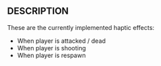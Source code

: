 ## DESCRIPTION
These are the currently implemented haptic effects:
* When player is attacked / dead
* When player is shooting 
* When player is respawn